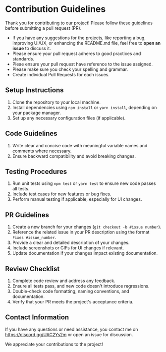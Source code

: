 # Contribution Guidelines
Thank you for contributing to our project! Please follow these guidelines before submitting a pull request (PR). 

- If you have any suggestions for the projects, like reporting a bug, improving UI/UX, or enhancing the README.md file, feel free to **open an issue** to discuss it.
- Please ensure your pull request adheres to good practices and standards.
- Pleae ensure your pull request have reference to the issue assigned.
- Please make sure you check your spelling and grammar.
- Create individual Pull Requests for each issues.

## Setup Instructions
1. Clone the repository to your local machine.
2. Install dependencies using `npm install` or `yarn install`, depending on your package manager.
3. Set up any necessary configuration files (if applicable).

## Code Guidelines
1. Write clear and concise code with meaningful variable names and comments where necessary.
2. Ensure backward compatibility and avoid breaking changes.

## Testing Procedures
1. Run unit tests using `npm test` or `yarn test` to ensure new code passes all tests.
2. Include test cases for new features or bug fixes.
3. Perform manual testing if applicable, especially for UI changes.

## PR Guidelines
1. Create a new branch for your changes (`git checkout -b #issue number`).
2. Reference the related issue in your PR description using the format `Fixes #issue_number`.
3. Provide a clear and detailed description of your changes.
4. Include screenshots or GIFs for UI changes if relevant.
5. Update documentation if your changes impact existing documentation.

## Review Checklist
1. Complete code review and address any feedback.
2. Ensure all tests pass, and new code doesn't introduce regressions.
3. Double-check code formatting, naming conventions, and documentation.
4. Verify that your PR meets the project's acceptance criteria.

## Contact Information
If you have any questions or need assistance, you contact me on https://discord.gg/UAC2Ys2m or open an issue for discussion.

We appreciate your contributions to the project!
